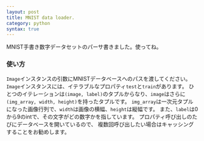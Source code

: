```yaml
---
layout: post
title: MNIST data loader.
category: python
syntax: true
---
```


MNIST手書き数字データセットのパーサ書きました。使ってね。

<script src="https://gist.github.com/matsub/206a1dac75093d74d8ae2ab9c5a2ae35.js"></script>

### 使い方
`Image`インスタンスの引数にMNISTデータベースへのパスを渡してください。
`Image`インスタンスには、イテラブルなプロパティ`test`と`train`があります。
ひとつのイテレーションは`(image, label)`のタプルからなり、`image`はさらに`(img_array, width, height)`を持ったタプルです。
`img_array`は一次元タプルになった画像行列で、`width`は画像の横幅、`height`は縦幅です。
また、`label`は0から9のintで、その文字がどの数字かを指しています。
プロパティ呼び出しのたびにデータベースを開いているので、
複数回呼び出したい場合はキャッシングすることをお勧めします。
